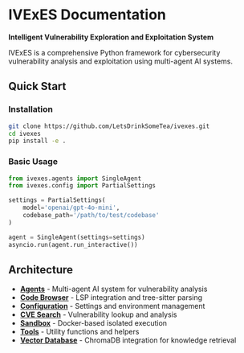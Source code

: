# IVExES Documentation

**Intelligent Vulnerability Exploration and Exploitation System**

IVExES is a comprehensive Python framework for cybersecurity vulnerability analysis and exploitation using multi-agent AI systems.

## Quick Start

### Installation

```bash
git clone https://github.com/LetsDrinkSomeTea/ivexes.git
cd ivexes
pip install -e .
```

### Basic Usage

```python
from ivexes.agents import SingleAgent
from ivexes.config import PartialSettings

settings = PartialSettings(
    model='openai/gpt-4o-mini',
    codebase_path='/path/to/test/codebase'
)

agent = SingleAgent(settings=settings)
asyncio.run(agent.run_interactive())
```

## Architecture

- **[Agents](agents.md)** - Multi-agent AI system for vulnerability analysis
- **[Code Browser](code_browser.md)** - LSP integration and tree-sitter parsing
- **[Configuration](config.md)** - Settings and environment management
- **[CVE Search](cve_search.md)** - Vulnerability lookup and analysis
- **[Sandbox](sandbox.md)** - Docker-based isolated execution
- **[Tools](tools.md)** - Utility functions and helpers
- **[Vector Database](vector_db.md)** - ChromaDB integration for knowledge retrieval
